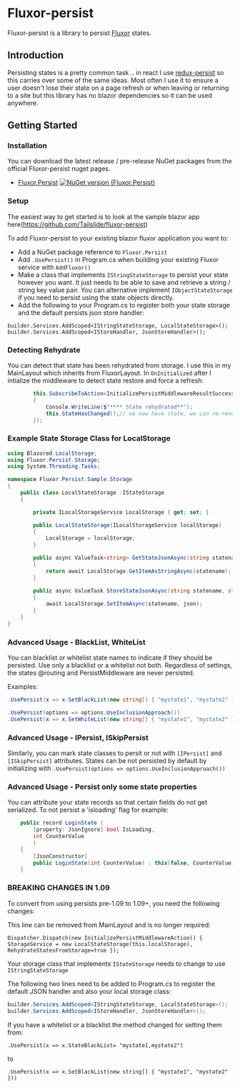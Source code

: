 # Fluxor-persist

Fluxor-persist is a library to persist [Fluxor](https://github.com/mrpmorris/Fluxor) states.

## Introduction

Persisting states is a pretty common task .. in react I use [redux-persist](https://github.com/rt2zz/redux-persist) so this carries over some of the same ideas.  Most often I use it to ensure a user doesn't lose their state on a page refresh or when leaving or returning to a site but this library has no blazor dependencies so it can be used anywhere.

## Getting Started

### Installation
You can download the latest release / pre-release NuGet packages from the official Fluxor-persist nuget pages.

* [Fluxor.Persist](https://www.nuget.org/packages/Fluxor.Persist/) [![NuGet version (Fluxor.Persist)](https://img.shields.io/nuget/v/Fluxor.Persist.svg?style=flat-square)](https://www.nuget.org/packages/Fluxor.Persist/)

### Setup

The easiest way to get started is to look at the sample blazor app here(https://github.com/Tailslide/fluxor-persist)

To add Fluxor-persist to your existing blazor fluxor application you want to:


- Add a NuGet package reference to `Fluxor.Persist`
- Add `.UsePersist()` in Program.cs when building your existing Fluxor service with `AddFluxor()`
- Make a class that implements `IStringStateStorage` to persist your state however you want. It just needs to be able to save and retrieve a string / string key value pair. You can alternative implement `IObjectStateStorage` if you need to persist using the state objects directly.
- Add the following to your Program.cs to register both your state storage and the default persists json store handler:
```
builder.Services.AddScoped<IStringStateStorage, LocalStateStorage>();
builder.Services.AddScoped<IStoreHandler, JsonStoreHandler>();
```

    
### Detecting Rehydrate

You can detect that state has been rehydrated from storage. I use this in my MainLayout which inherits from FluxorLayout. In `OnInitialized` after I intialize the middleware to detect state restore and force a refresh:

```C#
        this.SubscribeToAction<InitializePersistMiddlewareResultSuccessAction>(result =>
        {
            Console.WriteLine($"**** State rehydrated**");
            this.StateHasChanged();// we now have state, we can re-render to reflect binding changes
        });
```


### Example State Storage Class for LocalStorage

```c#
using Blazored.LocalStorage;
using Fluxor.Persist.Storage;
using System.Threading.Tasks;

namespace Fluxor.Persist.Sample.Storage
{
    public class LocalStateStorage :IStateStorage
    {

        private ILocalStorageService LocalStorage { get; set; }

        public LocalStateStorage(ILocalStorageService localStorage)
        {
            LocalStorage = localStorage;
        }

        public async ValueTask<string> GetStateJsonAsync(string statename)
        {
            return await LocalStorage.GetItemAsStringAsync(statename);
        }

        public async ValueTask StoreStateJsonAsync(string statename, string json)
        {
            await LocalStorage.SetItemAsync(statename, json);
        }
    }
}
```


### Advanced Usage - BlackList, WhiteList

You can blacklist or whitelist state names to indicate if they should be persisted. Use only a blacklist or a whitelist not both.
Regardless of settings, the states @routing and PersistMiddleware are never persisted.

Examples: 

```c#
.UsePersist(x => x.SetBlackList(new string[] { "mystate1", "mystate2" }))
```

```c#
.UsePersist(options => options.UseInclusionApproach())
.UsePersist(x => x.SetWhiteList(new string[] { "mystate1", "mystate2" }))
```

### Advanced Usage - IPersist, ISkipPersist

Similarly, you can mark state classes to persit or not with `[IPersist]` and `[ISkipPersist]` attributes.
States can be not persisted by default by initializing with `.UsePersist(options => options.UseInclusionApproach())`

### Advanced Usage - Persist only some state properties

You can attribute your state records so that certain fields do not get serialized.
To not persist a 'isloading' flag for example:

```c#
    public record LoginState (
        [property: JsonIgnore] bool IsLoading,
        int CounterValue
        ) 
    {        
        [JsonConstructor]
        public LoginState(int CounterValue) : this(false, CounterValue) { }
    }
```

### BREAKING CHANGES IN 1.09

To convert from using persists pre-1.09 to 1.09+, you need the following changes:

This line can be removed from MainLayout and is no longer required:

`Dispatcher.Dispatch(new InitializePersistMiddlewareAction() { StorageService = new LocalStateStorage(this.localStorage), RehydrateStatesFromStorage=true });`

Your storage class that implements `IStateStorage` needs to change to use `IStringStateStorage`

The following two lines need to be added to Program.cs to register the default JSON handler and also your local storage class:

```c#
builder.Services.AddScoped<IStringStateStorage, LocalStateStorage>();
builder.Services.AddScoped<IStoreHandler, JsonStoreHandler>();
```

If you have a whitelist or a blacklist the method changed for setting them from:

`.UsePersist(x => x.StateBlackList= "mystate1,mystate2")`

to

`.UsePersist(x => x.SetBlackList(new string[] { "mystate1", "mystate2" }))`

